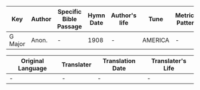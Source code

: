 Key | Author   | Specific Bible Passage     |Hymn Date |Author's life |Tune |Metrical Pattern   |Composer/Source
-- | --------- | ---------------------------|----------|--------------|-----|-------------------|-------------  
G Major |Anon. |- |1908 |- |AMERICA |- |Henry Carey

Original Language | Translater | Translation Date   | Translater's Life  
----------------- | --------- | --------------------|-------------     
\- |- |- |-
